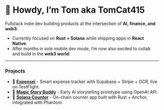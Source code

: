 # 👋 Howdy, I’m Tom aka TomCat415

Fullstack indie dev building products at the intersection of **AI, finance, and web3**.  

- Currently focused on **Rust + Solana** while shipping apps in **React Native**.  
- After months in solo mobile dev mode, I’m now also excited to collab and build in the **web3 world**.

---

### Projects
- 📱 [**Expensei**](https://github.com/TomCat-415/ExpenseiMobile-Public) - Smart expense tracker with Supabase + Stripe + OCR, live on TestFlight.  
- 🌈 [**Magic Story Buddy**](https://msbtest1.vercel.app) - Early AI storytelling prototype using OpenAI API.  
- 🔢 [**Solana Counter**](https://github.com/TomCat-415/counter-demo) - On-chain counter app built with Rust + Anchor, integrated with Phantom.   